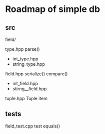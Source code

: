 # Roadmap of simple db

## src
field/

type.hpp parse()
- int_type.hpp
- string_type.hpp

field.hpp serialize() compare()
- int_field.hpp
- stirng__field.hpp

tuple.hpp
Tuple item


## tests
field_test.cpp  test equals()
